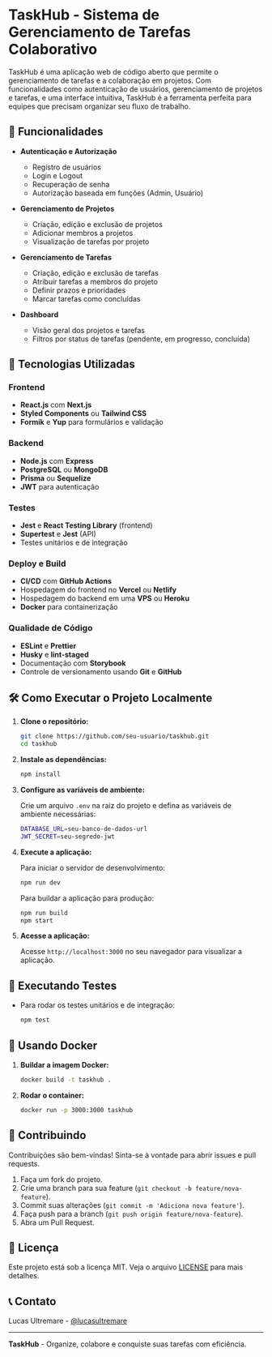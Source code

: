 # TaskHub - Sistema de Gerenciamento de Tarefas Colaborativo

TaskHub é uma aplicação web de código aberto que permite o gerenciamento de tarefas e a colaboração em projetos. Com funcionalidades como autenticação de usuários, gerenciamento de projetos e tarefas, e uma interface intuitiva, TaskHub é a ferramenta perfeita para equipes que precisam organizar seu fluxo de trabalho.

## 🎯 Funcionalidades

- **Autenticação e Autorização**
  - Registro de usuários
  - Login e Logout
  - Recuperação de senha
  - Autorização baseada em funções (Admin, Usuário)

- **Gerenciamento de Projetos**
  - Criação, edição e exclusão de projetos
  - Adicionar membros a projetos
  - Visualização de tarefas por projeto

- **Gerenciamento de Tarefas**
  - Criação, edição e exclusão de tarefas
  - Atribuir tarefas a membros do projeto
  - Definir prazos e prioridades
  - Marcar tarefas como concluídas

- **Dashboard**
  - Visão geral dos projetos e tarefas
  - Filtros por status de tarefas (pendente, em progresso, concluída)

## 🚀 Tecnologias Utilizadas

### Frontend
- **React.js** com **Next.js**
- **Styled Components** ou **Tailwind CSS**
- **Formik** e **Yup** para formulários e validação

### Backend
- **Node.js** com **Express**
- **PostgreSQL** ou **MongoDB**
- **Prisma** ou **Sequelize**
- **JWT** para autenticação

### Testes
- **Jest** e **React Testing Library** (frontend)
- **Supertest** e **Jest** (API)
- Testes unitários e de integração

### Deploy e Build
- **CI/CD** com **GitHub Actions**
- Hospedagem do frontend no **Vercel** ou **Netlify**
- Hospedagem do backend em uma **VPS** ou **Heroku**
- **Docker** para containerização

### Qualidade de Código
- **ESLint** e **Prettier**
- **Husky** e **lint-staged**
- Documentação com **Storybook**
- Controle de versionamento usando **Git** e **GitHub**

## 🛠️ Como Executar o Projeto Localmente

1. **Clone o repositório:**

    ```bash
    git clone https://github.com/seu-usuario/taskhub.git
    cd taskhub
    ```

2. **Instale as dependências:**

    ```bash
    npm install
    ```

3. **Configure as variáveis de ambiente:**

    Crie um arquivo `.env` na raiz do projeto e defina as variáveis de ambiente necessárias:

    ```bash
    DATABASE_URL=seu-banco-de-dados-url
    JWT_SECRET=seu-segredo-jwt
    ```

4. **Execute a aplicação:**

    Para iniciar o servidor de desenvolvimento:

    ```bash
    npm run dev
    ```

    Para buildar a aplicação para produção:

    ```bash
    npm run build
    npm start
    ```

5. **Acesse a aplicação:**

    Acesse `http://localhost:3000` no seu navegador para visualizar a aplicação.

## 🧪 Executando Testes

- Para rodar os testes unitários e de integração:

    ```bash
    npm test
    ```

## 🐳 Usando Docker

1. **Buildar a imagem Docker:**

    ```bash
    docker build -t taskhub .
    ```

2. **Rodar o container:**

    ```bash
    docker run -p 3000:3000 taskhub
    ```

## 🤝 Contribuindo

Contribuições são bem-vindas! Sinta-se à vontade para abrir issues e pull requests.

1. Faça um fork do projeto.
2. Crie uma branch para sua feature (`git checkout -b feature/nova-feature`).
3. Commit suas alterações (`git commit -m 'Adiciona nova feature'`).
4. Faça push para a branch (`git push origin feature/nova-feature`).
5. Abra um Pull Request.

## 📜 Licença

Este projeto está sob a licença MIT. Veja o arquivo [LICENSE](./LICENSE) para mais detalhes.

## 📞 Contato

Lucas Ultremare - [@lucasultremare](https://instagram.com/lucasultremare)

---

**TaskHub** - Organize, colabore e conquiste suas tarefas com eficiência.
